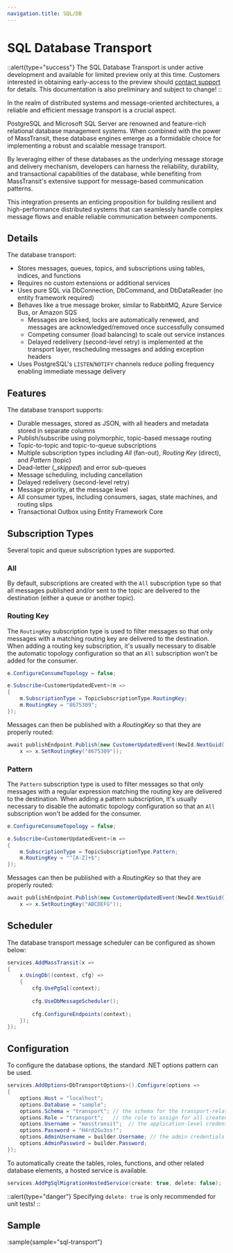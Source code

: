 ```yaml
---
navigation.title: SQL/DB
---
```


# SQL Database Transport

::alert{type="success"}
The SQL Database Transport is under active development and available for limited preview only at this time. Customers interested in obtaining early-access 
to the preview should [contact support](mailto:support@masstransit.io) for details. This documentation is also preliminary and subject to change!
::


In the realm of distributed systems and message-oriented architectures, a reliable and efficient message transport is a crucial aspect.

PostgreSQL and Microsoft SQL Server are renowned and feature-rich relational database management systems. When combined with the power of
MassTransit, these database engines emerge as a formidable choice for implementing a robust and scalable message transport.

By leveraging either of these databases as the underlying message storage and delivery mechanism, developers can harness the reliability, durability, 
and transactional capabilities of the database, while benefiting from MassTransit's extensive support for message-based communication patterns.

This integration presents an enticing proposition for building resilient and high-performance distributed systems that can seamlessly handle 
complex message flows and enable reliable communication between components.

## Details

The database transport:

- Stores messages, queues, topics, and subscriptions using tables, indices, and functions
- Requires no custom extensions or additional services
- Uses pure SQL via DbConnection, DbCommand, and DbDataReader (no entity framework required)
- Behaves like a true message broker, similar to RabbitMQ, Azure Service Bus, or Amazon SQS
    - Messages are locked, locks are automatically renewed, and messages are acknowledged/removed once successfully consumed
    - Competing consumer (load balancing) to scale out service instances
    - Delayed redelivery (second-level retry) is implemented at the transport layer, rescheduling messages and adding exception headers
- Uses PostgreSQL's `LISTEN`/`NOTIFY` channels reduce polling frequency enabling immediate message delivery

## Features

The database transport supports:

- Durable messages, stored as JSON, with all headers and metadata stored in separate columns
- Publish/subscribe using polymorphic, topic-based message routing
- Topic-to-topic and topic-to-queue subscriptions
- Multiple subscription types including _All_ (fan-out), _Routing Key_ (direct), and _Pattern_ (topic)
- Dead-letter (*_skipped*) and error sub-queues
- Message scheduling, including cancellation
- Delayed redelivery (second-level retry)
- Message priority, at the message level
- All consumer types, including consumers, sagas, state machines, and routing slips
- Transactional Outbox using Entity Framework Core



## Subscription Types

Several topic and queue subscription types are supported. 

### All

By default, subscriptions are created with the `All` subscription type so that all messages
published and/or sent to the topic are delivered to the destination (either a queue or another topic).

### Routing Key

The `RoutingKey` subscription type is used to filter messages so that only messages with a matching routing key are delivered to the destination.
When adding a routing key subscription, it's usually necessary to disable the automatic topology configuration so that an `All` subscription won't be 
added for the consumer.

```csharp
e.ConfigureConsumeTopology = false;

e.Subscribe<CustomerUpdatedEvent>(m =>
{
    m.SubscriptionType = TopicSubscriptionType.RoutingKey;
    m.RoutingKey = "8675309";
});
```

Messages can then be published with a _RoutingKey_ so that they are properly routed:

```csharp
await publishEndpoint.Publish(new CustomerUpdatedEvent(NewId.NextGuid()),
    x => x.SetRoutingKey("8675309"));
```

### Pattern

The `Pattern` subscription type is used to filter messages so that only messages with a regular expression matching the routing key are delivered to the destination.
When adding a pattern subscription, it's usually necessary to disable the automatic topology configuration so that an `All` subscription won't be 
added for the consumer.

```csharp
e.ConfigureConsumeTopology = false;

e.Subscribe<CustomerUpdatedEvent>(m =>
{
    m.SubscriptionType = TopicSubscriptionType.Pattern;
    m.RoutingKey = "^[A-Z]+$";
});
```

Messages can then be published with a _RoutingKey_ so that they are properly routed:

```csharp
await publishEndpoint.Publish(new CustomerUpdatedEvent(NewId.NextGuid()),
    x => x.SetRoutingKey("ABCDEFG"));
```

## Scheduler

The database transport message scheduler can be configured as shown below:

```csharp
services.AddMassTransit(x =>
{
    x.UsingDb((context, cfg) =>
    {
        cfg.UsePgSql(context);
    
        cfg.UseDbMessageScheduler();
    
        cfg.ConfigureEndpoints(context);
    });
});
```

## Configuration

To configure the database options, the standard .NET options pattern can be used.

```csharp
services.AddOptions<DbTransportOptions>().Configure(options =>
{
    options.Host = "localhost";
    options.Database = "sample";
    options.Schema = "transport"; // the schema for the transport-related tables, etc. 
    options.Role = "transport";   // the role to assign for all created tables, functions, etc.
    options.Username = "masstransit";  // the application-level credentials to use
    options.Password = "H4rd2Gu3ss!";
    options.AdminUsername = builder.Username; // the admin credentials to create the tables, etc.
    options.AdminPassword = builder.Password;
});
```

To automatically create the tables, roles, functions, and other related database elements, a hosted service is available. 

```csharp
services.AddPgSqlMigrationHostedService(create: true, delete: false);
```

::alert{type="danger"}
Specifying `delete: true` is only recommended for unit tests!
::

## Sample 

:sample{sample="sql-transport"}
